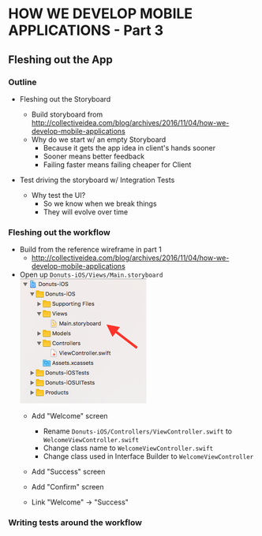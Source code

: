 # HOW WE DEVELOP MOBILE APPLICATIONS - Part 3
## Fleshing out the App

### Outline
* Fleshing out the Storyboard
  * Build storyboard from http://collectiveidea.com/blog/archives/2016/11/04/how-we-develop-mobile-applications
  * Why do we start w/ an empty Storyboard
    * Because it gets the app idea in client's hands sooner
    * Sooner means better feedback
    * Failing faster means failing cheaper for Client

* Test driving the storyboard w/ Integration Tests
  * Why test the UI?
    * So we know when we break things
    * They will evolve over time

### Fleshing out the workflow
* Build from the reference wireframe in part 1
  * http://collectiveidea.com/blog/archives/2016/11/04/how-we-develop-mobile-applications
* Open up `Donuts-iOS/Views/Main.storyboard` ![Main.Storyboard](main-storyboard.png)
  * Add "Welcome" screen
    * Rename `Donuts-iOS/Controllers/ViewController.swift` to `WelcomeViewController.swift`
    * Change class name to `WelcomeViewController.swift`
    * Change class used in Interface Builder to `WelcomeViewController`
    
  * Add "Success" screen
  * Add "Confirm" screen

  * Link "Welcome" -> "Success"


### Writing tests around the workflow
